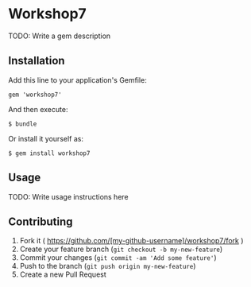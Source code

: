 # Workshop7

TODO: Write a gem description

## Installation

Add this line to your application's Gemfile:

    gem 'workshop7'

And then execute:

    $ bundle

Or install it yourself as:

    $ gem install workshop7

## Usage

TODO: Write usage instructions here

## Contributing

1. Fork it ( https://github.com/[my-github-username]/workshop7/fork )
2. Create your feature branch (`git checkout -b my-new-feature`)
3. Commit your changes (`git commit -am 'Add some feature'`)
4. Push to the branch (`git push origin my-new-feature`)
5. Create a new Pull Request
